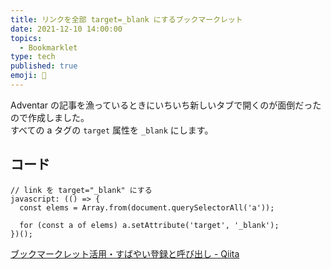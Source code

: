 ```yaml
---
title: リンクを全部 target=_blank にするブックマークレット
date: 2021-12-10 14:00:00
topics:
  - Bookmarklet
type: tech
published: true
emoji: 🔗
---
```


Adventar の記事を漁っているときにいちいち新しいタブで開くのが面倒だったので作成しました。  
すべての a タグの `target` 属性を `_blank` にします。

## コード

```
// link を target="_blank" にする
javascript: (() => {
  const elems = Array.from(document.querySelectorAll('a'));

  for (const a of elems) a.setAttribute('target', '_blank');
})();
```

[ブックマークレット活用・すばやい登録と呼び出し \- Qiita](https://qiita.com/elzup/items/1698767d77af39d8dd19)
